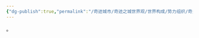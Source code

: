 ```yaml
---
{"dg-publish":true,"permalink":"/奇迹城市/奇迹之城世界观/世界构成/势力组织/奇迹城市/第四城市（Quarta Urbs)/铜水区/","dgPassFrontmatter":true}
---
```


。